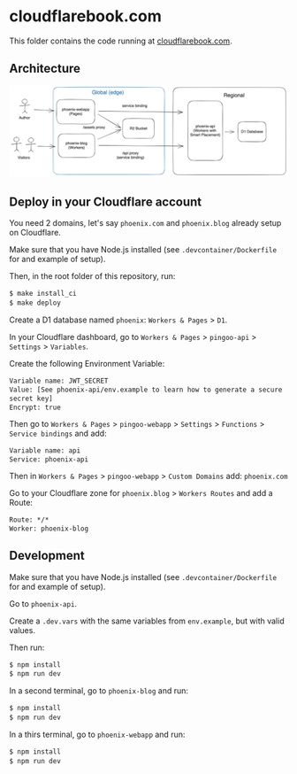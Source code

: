# cloudflarebook.com

This folder contains the code running at [cloudflarebook.com](https://cloudflarebook.com).

## Architecture

![cloudflarebook.com Architecture](./docs/architecture.png)


## Deploy in your Cloudflare account

You need 2 domains, let's say `phoenix.com` and `phoenix.blog` already setup on Cloudflare.

Make sure that you have Node.js installed (see `.devcontainer/Dockerfile` for and example of setup).

Then, in the root folder of this repository, run:
```bash
$ make install_ci
$ make deploy
```

Create a D1 database named `phoenix`: `Workers & Pages` > `D1`.

In your Cloudflare dashboard, go to `Workers & Pages` > `pingoo-api` > `Settings` > `Variables`.

Create the following Environment Variable:

```
Variable name: JWT_SECRET
Value: [See phoenix-api/env.example to learn how to generate a secure secret key]
Encrypt: true
```

Then go to `Workers & Pages` > `pingoo-webapp` > `Settings` > `Functions` > `Service bindings` and add:
```
Variable name: api
Service: phoenix-api
```

Then in `Workers & Pages` > `pingoo-webapp` > `Custom Domains` add: `phoenix.com`


Go to your Cloudflare zone for `phoenix.blog` > `Workers Routes` and add a Route:
```
Route: */*
Worker: phoenix-blog
```


## Development

Make sure that you have Node.js installed (see `.devcontainer/Dockerfile` for and example of setup).

Go to `phoenix-api`.

Create a `.dev.vars` with the same variables from `env.example`, but with valid values.

Then run:
```bash
$ npm install
$ npm run dev
```

In a second terminal, go to `phoenix-blog` and run:
```bash
$ npm install
$ npm run dev
```

In a thirs terminal, go to `phoenix-webapp` and run:
```bash
$ npm install
$ npm run dev
```
